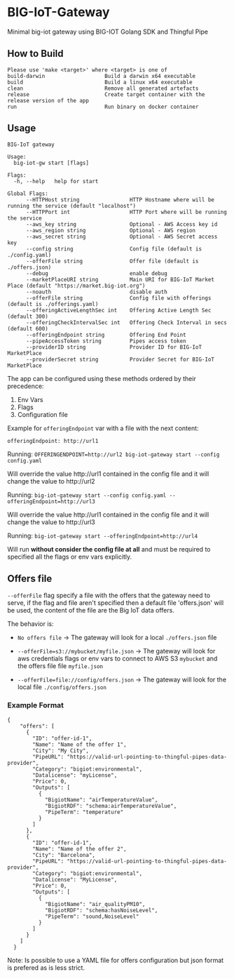 # BIG-IoT-Gateway

Minimal big-iot gateway using BIG-IOT Golang SDK and Thingful Pipe

## How to Build

```
Please use 'make <target>' where <target> is one of
build-darwin                   Build a darwin x64 executable
build                          Build a linux x64 executable
clean                          Remove all generated artefacts
release                        Create target container with the release version of the app
run                            Run binary on docker container
```

## Usage
```
BIG-IoT gateway

Usage:
  big-iot-gw start [flags]

Flags:
  -h, --help   help for start

Global Flags:
      --HTTPHost string                HTTP Hostname where will be running the service (default "localhost")
      --HTTPPort int                   HTTP Port where will be running the service
      --aws_key string                 Optional - AWS Access key id
      --aws_region string              Optional - AWS region
      --aws_secret string              Optional - AWS Secret access key
      --config string                  Config file (default is ./config.yaml)
      --offerFile string               Offer file (default is ./offers.json)
      --debug                          enable debug
      --marketPlaceURI string          Main URI for BIG-IoT Market Place (default "https://market.big-iot.org")
      --noauth                         disable auth
      --offerFile string               Config file with offerings (default is ./offerings.yaml)
      --offeringActiveLengthSec int    Offering Active Length Sec (default 300)
      --offeringCheckIntervalSec int   Offering Check Interval in secs (default 600)
      --offeringEndpoint string        Offering End Point
      --pipeAccessToken string         Pipes access token
      --providerID string              Provider ID for BIG-IoT MarketPlace
      --providerSecret string          Provider Secret for BIG-IoT MarketPlace

```

The app can be configured using these methods ordered by their precedence:
1. Env Vars 
2. Flags
3. Configuration file

Example for `offeringEndpoint` var with a file with the next content:
```
offeringEndpoint: http://url1
```
Running:
`OFFERINGENDPOINT=http://url2 big-iot-gateway start --config config.yaml`

Will override the value http://url1 contained in the config file and it will change the value to http://url2

Running:
`big-iot-gateway start --config config.yaml --offeringEndpoint=http://url3`

Will override the value http://url1 contained in the config file and it will change the value to http://url3

Running:
`big-iot-gateway start --offeringEndpoint=http://url4`

Will run **without consider the config file at all** and  must be required to specified all the flags or env vars explicitly. 



## Offers file

`--offerFile` flag specify a file with the offers that the gateway need to serve, if the flag and file aren't specified then a default file 'offers.json' will be used, the content of the file are the Big IoT data offers.

The behavior is:

* ``No offers file`` -> The gateway will look for a local `./offers.json` file

* ``--offerFile=s3://mybucket/myfile.json`` -> The gateway will look for aws credentials flags or env vars to connect to AWS S3 `mybucket` and the offers file file `myfile.json`

* ``--offerFile=file://config/offers.json`` -> The gateway will look for the local file `./config/offers.json`

### Example Format

```
{
    "offers": [
      {
        "ID": "offer-id-1",
        "Name": "Name of the offer 1",
        "City": "My City",
        "PipeURL": "https://valid-url-pointing-to-thingful-pipes-data-provider",
        "Category": "bigiot:environmental",
        "Datalicense": "myLicense",
        "Price": 0,
        "Outputs": [
          {
            "BigiotName": "airTemperatureValue",
            "BigiotRDF": "schema:airTemperatureValue",
            "PipeTerm": "temperature"
          }
        ]
      },
      {
        "ID": "offer-id-1",
        "Name": "Name of the offer 2",
        "City": "Barcelona",
        "PipeURL": "https://valid-url-pointing-to-thingful-pipes-data-provider",
        "Category": "bigiot:environmental",
        "Datalicense": "MyLicense",
        "Price": 0,
        "Outputs": [
          {
            "BigiotName": "air_qualityPM10",
            "BigiotRDF": "schema:hasNoiseLevel",
            "PipeTerm": "sound,NoiseLevel"
          }
        ]
      }         
    ]
  }

```
Note: Is possible to use a YAML file for offers configuration but json format is prefered as is less strict.
